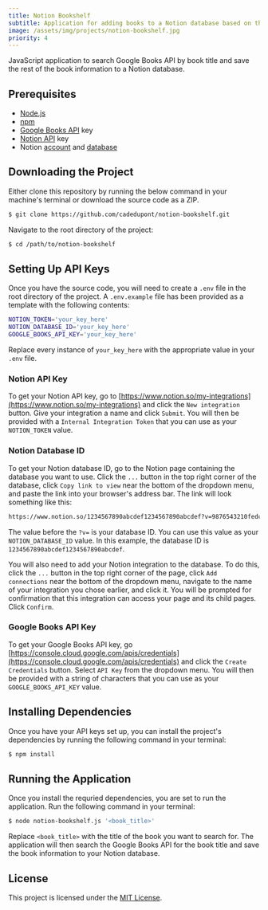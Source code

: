 ```yaml
---
title: Notion Bookshelf
subtitle: Application for adding books to a Notion database based on their titles
image: /assets/img/projects/notion-bookshelf.jpg
priority: 4
---
```


JavaScript application to search Google Books API by book title and save the rest of the book information to a Notion database.

## Prerequisites

- [Node.js](https://nodejs.org/en/)
- [npm](https://www.npmjs.com/)
- [Google Books API](https://developers.google.com/books/docs/v1/using) key
- [Notion API](https://developers.notion.com/) key
- Notion [account](https://www.notion.so/) and [database](https://www.notion.so/help/guides/creating-a-database)

## Downloading the Project

Either clone this repository by running the below command in your machine's terminal or download the source code as a ZIP.

```bash
$ git clone https://github.com/cadedupont/notion-bookshelf.git
```

Navigate to the root directory of the project:

```bash
$ cd /path/to/notion-bookshelf
```

## Setting Up API Keys

Once you have the source code, you will need to create a `.env` file in the root directory of the project. A `.env.example` file has been provided as a template with the following contents:

```bash
NOTION_TOKEN='your_key_here'
NOTION_DATABASE_ID='your_key_here'
GOOGLE_BOOKS_API_KEY='your_key_here'
```

Replace every instance of `your_key_here` with the appropriate value in your `.env` file.

### Notion API Key

To get your Notion API key, go to [https://www.notion.so/my-integrations](https://www.notion.so/my-integrations) and click the `New integration` button. Give your integration a name and click `Submit`. You will then be provided with a `Internal Integration Token` that you can use as your `NOTION_TOKEN` value.

### Notion Database ID

To get your Notion database ID, go to the Notion page containing the database you want to use. Click the `...` button in the top right corner of the database, click `Copy link to view` near the bottom of the dropdown menu, and paste the link into your browser's address bar. The link will look something like this:

```bash
https://www.notion.so/1234567890abcdef1234567890abcdef?v=9876543210fedcba9876543210fedcba
```

The value before the `?v=` is your database ID. You can use this value as your `NOTION_DATABASE_ID` value. In this example, the database ID is `1234567890abcdef1234567890abcdef`.

You will also need to add your Notion integration to the database. To do this, click the `...` button in the top right corner of the page, click `Add connections` near the bottom of the dropdown menu, navigate to the name of your integration you chose earlier, and click it. You will be prompted for confirmation that this integration can access your page and its child pages. Click `Confirm`.

### Google Books API Key

To get your Google Books API key, go [https://console.cloud.google.com/apis/credentials](https://console.cloud.google.com/apis/credentials) and click the `Create Credentials` button. Select `API Key` from the dropdown menu. You will then be provided with a string of characters that you can use as your `GOOGLE_BOOKS_API_KEY` value.

## Installing Dependencies

Once you have your API keys set up, you can install the project's dependencies by running the following command in your terminal:

```bash
$ npm install
```

## Running the Application

Once you install the requried dependencies, you are set to run the application. Run the following command in your terminal:

```bash
$ node notion-bookshelf.js '<book_title>'
```

Replace `<book_title>` with the title of the book you want to search for. The application will then search the Google Books API for the book title and save the book information to your Notion database.

## License

This project is licensed under the [MIT License](LICENSE).